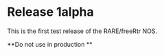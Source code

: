 # Release 1alpha

This is the first test release of the RARE/freeRtr NOS.

**Do not use in production **
